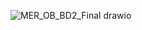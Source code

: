 ![MER_OB_BD2_Final drawio](https://github.com/JoseVarela8/ObligatorioBD2/assets/101676686/18ca74a6-adbc-4770-97af-46353d0e0bc9)
